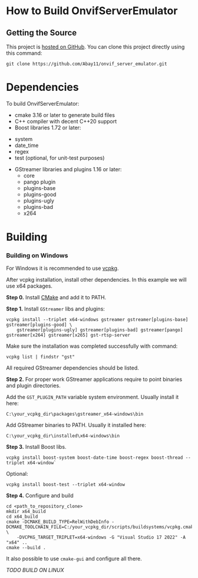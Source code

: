 # How to Build OnvifServerEmulator

## Getting the Source

This project is [hosted on GitHub](https://github.com/Abay11/onvif_server_emulator). You can clone this project directly using this command:
```
git clone https://github.com/Abay11/onvif_server_emulator.git
```

# Dependencies

To build OnvifServerEmulator:

* cmake 3.16 or later to generate build files
* C++ compiler with decent C++20 support
* Boost libraries 1.72 or later:
- system
- date_time
- regex
- test (optional, for unit-test purposes)
* GStreamer libraries and plugins 1.16 or later:
	- core
	- pango plugin
	- plugins-base
	- plugins-good
	- plugins-ugly
	- plugins-bad
	- x264

# Building

### Building on Windows

For Windows it is recommended to use [vcpkg](https://vcpkg.io/en/getting-started.html).

After vcpkg installation, install other dependencies. In this example we will use x64 packages.

**Step 0.** Install [CMake](https://cmake.org/download/) and add it to PATH.

**Step 1.** Install `GStreamer` libs and plugins:

```
vcpkg install --triplet x64-windows gstreamer gstreamer[plugins-base] gstreamer[plugins-good] \
	gstreamer[plugins-ugly] gstreamer[plugins-bad] gstreamer[pango] gstreamer[x264] gstreamer[x265] gst-rtsp-server
```

Make sure the installation was completed successfully with command: 
```
vcpkg list | findstr "gst"
``` 
All required GStreamer dependencies should be listed.



**Step 2.** For proper work GStreamer applications require to point binaries and plugin directories.

Add the `GST_PLUGIN_PATH` variable system environment. Usually install it here:
```
C:\your_vcpkg_dir\packages\gstreamer_x64-windows\bin
```
Add GStreamer binaries to PATH. Usually it installed here:
```
C:\your_vcpkg_dir\installed\x64-windows\bin
```


**Step 3.** Install Boost libs.

```
vcpkg install boost-system boost-date-time boost-regex boost-thread --triplet x64-window`
```

Optional:
```
vcpkg install boost-test --triplet x64-window
```

**Step 4.** Configure and build
```
cd <path_to_repository_clone>
mkdir x64_build
cd x64_build
cmake -DCMAKE_BUILD_TYPE=RelWithDebInfo -DCMAKE_TOOLCHAIN_FILE=C:/your_vcpkg_dir/scripts/buildsystems/vcpkg.cmake \
	-DVCPKG_TARGET_TRIPLET=x64-windows -G "Visual Studio 17 2022" -A "x64" ..
cmake --build .
```
It also possible to use `cmake-gui` and configure all there.

*TODO BUILD ON LINUX*
